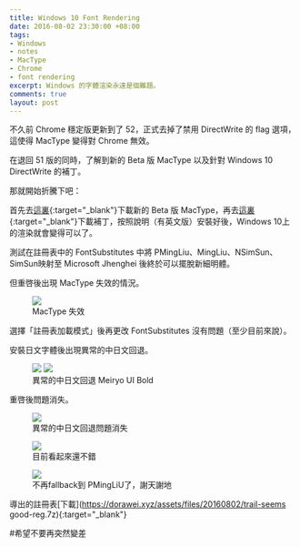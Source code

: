 ```yaml
---
title: Windows 10 Font Rendering
date: 2016-08-02 23:30:00 +08:00
tags:
- Windows
- notes
- MacType
- Chrome
- font rendering
excerpt: Windows 的字體渲染永遠是個難題。
comments: true
layout: post
---
```


不久前 Chrome 穩定版更新到了 52，正式去掉了禁用 DirectWrite 的 flag 選項，這使得 MacType 變得對 Chrome 無效。

在退回 51 版的同時，了解到新的 Beta 版 MacType 以及針對 Windows 10 DirectWrite 的補丁。

那就開始折騰下吧：

首先去[這裏](http://www.su2lin.com/mactype-beta-dev_20160216-release/){:target="_blank"}下載新的 Beta 版 MacType，再去[這裏](http://silight.hatenablog.jp/entry/MacTypePatch){:target="_blank"}下載補丁，按照說明（有英文版）安裝好後，Windows 10上的渲染就會變得可以了。

測試在註冊表中的 FontSubstitutes 中將 PMingLiu、MingLiu、NSimSun、SimSun映射至 Microsoft Jhenghei 後終於可以擺脫新細明體。

但重啓後出現 MacType 失效的情況。

<figure>
	<img src="https://ooo.0o0.ooo/2016/08/02/57a0c28508a5e.png">
	<figcaption>MacType 失效</figcaption>
</figure>

選擇「註冊表加載模式」後再更改 FontSubstitutes 沒有問題（至少目前來說）。

安裝日文字體後出現異常的中日文回退。

<figure>
	<img src="https://ooo.0o0.ooo/2016/08/02/57a0c2270c7f0.jpg">
	<img src="https://ooo.0o0.ooo/2016/08/02/57a0c226e4849.jpg">
	<figcaption>異常的中日文回退 Meiryo UI Bold</figcaption>
</figure>

重啓後問題消失。

<figure>
	<img src="https://ooo.0o0.ooo/2016/08/07/57a757eb196f1.png">
	<figcaption>異常的中日文回退問題消失</figcaption>
</figure>

<figure>
	<img src="https://ooo.0o0.ooo/2016/08/07/57a757ffd366c.png">
	<figcaption>目前看起來還不錯</figcaption>
</figure>

<figure>
	<img src="https://ooo.0o0.ooo/2016/08/07/57a75849bfda0.png">
	<figcaption>不再fallback到 PMingLiU了，謝天謝地</figcaption>
</figure>

導出的註冊表[下載](https://dorawei.xyz/assets/files/20160802/trail-seems good-reg.7z){:target="_blank"} 

#希望不要再突然變差

